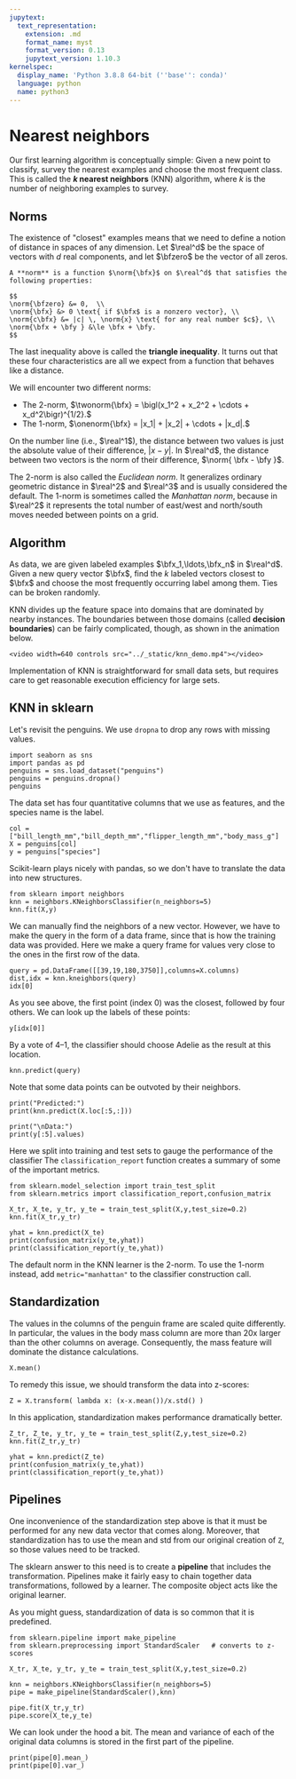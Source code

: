 ```yaml
---
jupytext:
  text_representation:
    extension: .md
    format_name: myst
    format_version: 0.13
    jupytext_version: 1.10.3
kernelspec:
  display_name: 'Python 3.8.8 64-bit (''base'': conda)'
  language: python
  name: python3
---
```

# Nearest neighbors

Our first learning algorithm is conceptually simple: Given a new point to classify, survey the nearest examples and choose the most frequent class. This is called the **$k$ nearest neighbors** (KNN) algorithm, where $k$ is the number of neighboring examples to survey.

## Norms

The existence of "closest" examples means that we need to define a notion of distance in spaces of any dimension. Let $\real^d$ be the space of vectors with $d$ real components, and let $\bfzero$ be the vector of all zeros.

```{prf:definition}
A **norm** is a function $\norm{\bfx}$ on $\real^d$ that satisfies the following properties:

$$
\norm{\bfzero} &= 0,  \\ 
\norm{\bfx} &> 0 \text{ if $\bfx$ is a nonzero vector}, \\ 
\norm{c\bfx} &= |c| \, \norm{x} \text{ for any real number $c$}, \\ 
\norm{\bfx + \bfy } &\le \bfx + \bfy.
$$
```

The last inequality above is called the **triangle inequality**. It turns out that these four characteristics are all we expect from a function that behaves like a distance. 

We will encounter two different norms:

* The 2-norm, $\twonorm{\bfx} = \bigl(x_1^2 + x_2^2 + \cdots + x_d^2\bigr)^{1/2}.$
* The 1-norm, $\onenorm{\bfx} = |x_1| + |x_2| + \cdots + |x_d|.$

On the number line (i.e., $\real^1$), the distance between two values is just the absolute value of their difference, $|x-y|$. In $\real^d$, the distance between two vectors is the norm of their difference, $\norm{ \bfx - \bfy }$. 

The 2-norm is also called the *Euclidean norm*. It generalizes ordinary geometric distance in $\real^2$ and $\real^3$ and is usually considered the default. The 1-norm is sometimes called the *Manhattan norm*, because in $\real^2$ it represents the total number of east/west and north/south moves needed between points on a grid.

## Algorithm

As data, we are given labeled examples $\bfx_1,\ldots,\bfx_n$ in $\real^d$. Given a new query vector $\bfx$, find the $k$ labeled vectors closest to $\bfx$ and choose the most frequently occurring label among them. Ties can be broken randomly.

KNN divides up the feature space into domains that are dominated by nearby instances. The boundaries between those domains (called **decision boundaries**) can be fairly complicated, though, as shown in the animation below. 

```{raw} html
<video width=640 controls src="../_static/knn_demo.mp4"></video>
```

Implementation of KNN is straightforward for small data sets, but requires care to get reasonable execution efficiency for large sets.

## KNN in sklearn

Let's revisit the penguins. We use `dropna` to drop any rows with missing values.
```{code-cell}
import seaborn as sns
import pandas as pd
penguins = sns.load_dataset("penguins")
penguins = penguins.dropna()
penguins
```

The data set has four quantitative columns that we use as features, and the species name is the label. 

```{code-cell}
col = ["bill_length_mm","bill_depth_mm","flipper_length_mm","body_mass_g"]
X = penguins[col]
y = penguins["species"]
```

Scikit-learn plays nicely with pandas, so we don't have to translate the data into new structures. 

```{code-cell}
from sklearn import neighbors
knn = neighbors.KNeighborsClassifier(n_neighbors=5)
knn.fit(X,y)
```

We can manually find the neighbors of a new vector. However, we have to make the query in the form of a data frame, since that is how the training data was provided. Here we make a query frame for values very close to the ones in the first row of the data.

```{code-cell}
query = pd.DataFrame([[39,19,180,3750]],columns=X.columns)
dist,idx = knn.kneighbors(query)
idx[0]
```

As you see above, the first point (index 0) was the closest, followed by four others. We can look up the labels of these points:

```{code-cell}
y[idx[0]]
```

By a vote of 4–1, the classifier should choose Adelie as the result at this location.

```{code-cell}
knn.predict(query)
```

Note that some data points can be outvoted by their neighbors.

```{code-cell}
print("Predicted:")
print(knn.predict(X.loc[:5,:]))

print("\nData:")
print(y[:5].values)
```

Here we split into training and test sets to gauge the performance of the classifier The `classification_report` function creates a summary of some of the important metrics.

```{code-cell}
from sklearn.model_selection import train_test_split
from sklearn.metrics import classification_report,confusion_matrix

X_tr, X_te, y_tr, y_te = train_test_split(X,y,test_size=0.2)
knn.fit(X_tr,y_tr)

yhat = knn.predict(X_te)
print(confusion_matrix(y_te,yhat))
print(classification_report(y_te,yhat))
```


<!-- To assess performance, let's apply 10-fold cross-validation to KNN learners with varying $k$.
```{code-cell}
from sklearn.model_selection import cross_val_score,KFold

K = range(1,10)
score_mean,score_std = [],[]
kf = KFold(n_splits=10,shuffle=True,random_state=1)
for k in K:
    knn = neighbors.KNeighborsClassifier(n_neighbors=k)
    scores = cross_val_score(knn,X,y,cv=kf)
    score_mean.append(scores.mean())
    score_std.append(scores.std())

pd.DataFrame({"k":K,"accuracy mean":score_mean,"accuracy std":score_std})
```

There is no improvement here over $k=1$, in which each query just adopts the species of the nearest data vector. -->

The default norm in the KNN learner is the 2-norm. To use the 1-norm instead, add `metric="manhattan"` to the classifier construction call.

## Standardization

The values in the columns of the penguin frame are scaled quite differently. In particular, the values in the body mass column are more than 20x larger than the other columns on average. Consequently, the mass feature will dominate the distance calculations.

```{code-cell}
X.mean()
```

To remedy this issue, we should transform the data into z-scores:

```{code-cell}
Z = X.transform( lambda x: (x-x.mean())/x.std() )
```

In this application, standardization makes performance dramatically better.

```{code-cell}
Z_tr, Z_te, y_tr, y_te = train_test_split(Z,y,test_size=0.2)
knn.fit(Z_tr,y_tr)

yhat = knn.predict(Z_te)
print(confusion_matrix(y_te,yhat))
print(classification_report(y_te,yhat))
```

## Pipelines

One inconvenience of the standardization step above is that it must be performed for any new data vector that comes along. Moreover, that standardization has to use the mean and std from our original creation of `Z`, so those values need to be tracked. 

The sklearn answer to this need is to create a **pipeline** that includes the transformation. Pipelines make it fairly easy to chain together data transformations, followed by a learner. The composite object acts like the original learner.

As you might guess, standardization of data is so common that it is predefined.

```{code-cell}
from sklearn.pipeline import make_pipeline
from sklearn.preprocessing import StandardScaler   # converts to z-scores

X_tr, X_te, y_tr, y_te = train_test_split(X,y,test_size=0.2)

knn = neighbors.KNeighborsClassifier(n_neighbors=5)
pipe = make_pipeline(StandardScaler(),knn)

pipe.fit(X_tr,y_tr)
pipe.score(X_te,y_te)
```

We can look under the hood a bit. The mean and variance of each of the original data columns is stored in the first part of the pipeline.

```{code-cell}
print(pipe[0].mean_)
print(pipe[0].var_)
```

